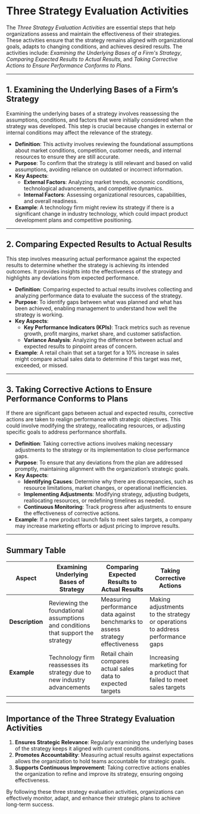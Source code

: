 # Three Strategy Evaluation Activities

The *Three Strategy Evaluation Activities* are essential steps that help organizations assess and maintain the effectiveness of their strategies. These activities ensure that the strategy remains aligned with organizational goals, adapts to changing conditions, and achieves desired results. The activities include: *Examining the Underlying Bases of a Firm's Strategy*, *Comparing Expected Results to Actual Results*, and *Taking Corrective Actions to Ensure Performance Conforms to Plans*.

---

## 1. Examining the Underlying Bases of a Firm’s Strategy

Examining the underlying bases of a strategy involves reassessing the assumptions, conditions, and factors that were initially considered when the strategy was developed. This step is crucial because changes in external or internal conditions may affect the relevance of the strategy.

- **Definition**: This activity involves reviewing the foundational assumptions about market conditions, competition, customer needs, and internal resources to ensure they are still accurate.
- **Purpose**: To confirm that the strategy is still relevant and based on valid assumptions, avoiding reliance on outdated or incorrect information.
- **Key Aspects**:
  - **External Factors**: Analyzing market trends, economic conditions, technological advancements, and competitive dynamics.
  - **Internal Factors**: Assessing organizational resources, capabilities, and overall readiness.
- **Example**: A technology firm might review its strategy if there is a significant change in industry technology, which could impact product development plans and competitive positioning.

---

## 2. Comparing Expected Results to Actual Results

This step involves measuring actual performance against the expected results to determine whether the strategy is achieving its intended outcomes. It provides insights into the effectiveness of the strategy and highlights any deviations from expected performance.

- **Definition**: Comparing expected to actual results involves collecting and analyzing performance data to evaluate the success of the strategy.
- **Purpose**: To identify gaps between what was planned and what has been achieved, enabling management to understand how well the strategy is working.
- **Key Aspects**:
  - **Key Performance Indicators (KPIs)**: Track metrics such as revenue growth, profit margins, market share, and customer satisfaction.
  - **Variance Analysis**: Analyzing the difference between actual and expected results to pinpoint areas of concern.
- **Example**: A retail chain that set a target for a 10% increase in sales might compare actual sales data to determine if this target was met, exceeded, or missed.

---

## 3. Taking Corrective Actions to Ensure Performance Conforms to Plans

If there are significant gaps between actual and expected results, corrective actions are taken to realign performance with strategic objectives. This could involve modifying the strategy, reallocating resources, or adjusting specific goals to address performance shortfalls.

- **Definition**: Taking corrective actions involves making necessary adjustments to the strategy or its implementation to close performance gaps.
- **Purpose**: To ensure that any deviations from the plan are addressed promptly, maintaining alignment with the organization’s strategic goals.
- **Key Aspects**:
  - **Identifying Causes**: Determine why there are discrepancies, such as resource limitations, market changes, or operational inefficiencies.
  - **Implementing Adjustments**: Modifying strategy, adjusting budgets, reallocating resources, or redefining timelines as needed.
  - **Continuous Monitoring**: Track progress after adjustments to ensure the effectiveness of corrective actions.
- **Example**: If a new product launch fails to meet sales targets, a company may increase marketing efforts or adjust pricing to improve results.

---

## Summary Table

| **Aspect**                           | **Examining Underlying Bases of Strategy**                  | **Comparing Expected Results to Actual Results**              | **Taking Corrective Actions**                                  |
|--------------------------------------|-------------------------------------------------------------|----------------------------------------------------------------|---------------------------------------------------------------|
| **Description**                      | Reviewing the foundational assumptions and conditions that support the strategy | Measuring performance data against benchmarks to assess strategy effectiveness | Making adjustments to the strategy or operations to address performance gaps |
| **Example**                          | Technology firm reassesses its strategy due to new industry advancements | Retail chain compares actual sales data to expected targets   | Increasing marketing for a product that failed to meet sales targets |

---

## Importance of the Three Strategy Evaluation Activities

1. **Ensures Strategic Relevance**: Regularly examining the underlying bases of the strategy keeps it aligned with current conditions.
2. **Promotes Accountability**: Measuring actual results against expectations allows the organization to hold teams accountable for strategic goals.
3. **Supports Continuous Improvement**: Taking corrective actions enables the organization to refine and improve its strategy, ensuring ongoing effectiveness.

By following these three strategy evaluation activities, organizations can effectively monitor, adapt, and enhance their strategic plans to achieve long-term success.
